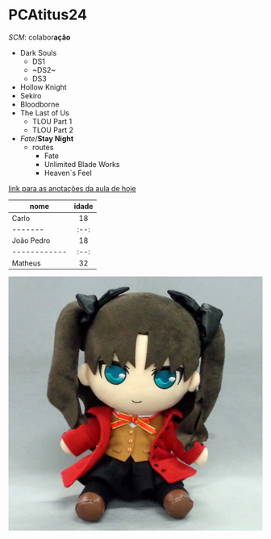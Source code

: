 # PCAtitus24
*SCM*: colabor**ação**

- Dark Souls
  - DS1
  - ~DS2~
  - DS3
- Hollow Knight
- Sekiro
- Bloodborne
- The Last of Us
  - TLOU Part 1
  - TLOU Part 2
- *Fate*/**Stay Night**
  - routes
    - Fate
    - Unlimited Blade Works
    - Heaven`s Feel

[link para as anotações da aula de hoje](2024_03_21/journal.md)

| nome | idade | 
|------|:-----:| 
| Carlo | 18 | 
|-------|:--:| 
| João Pedro | 18 | 
|------------|:--:| 
| Matheus |  32 |

![alt text](image.png)